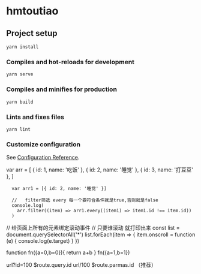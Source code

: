 # hmtoutiao

## Project setup

```
yarn install
```

### Compiles and hot-reloads for development

```
yarn serve
```

### Compiles and minifies for production

```
yarn build
```

### Lints and fixes files

```
yarn lint
```

### Customize configuration

See [Configuration Reference](https://cli.vuejs.org/config/).

var arr = [
{ id: 1, name: '吃饭' },
{ id: 2, name: '睡觉' },
{ id: 3, name: '打豆豆' },
]

      var arr1 = [{ id: 2, name: '睡觉' }]

      //   filter筛选 every 每一个要符合条件就是true,否则就是false
      console.log(
        arr.filter((item) => arr1.every((item1) => item1.id !== item.id))
      )

// 给页面上所有的元素绑定滚动事件
// 只要谁滚动 就打印出来
const list = document.querySelectorAll('\*')
list.forEach(item => {
item.onscroll = function (e) {
console.log(e.target)
}
})

<!-- es6默认值写法 -->

function fn({a=0,b=0}){
return a+b
}
fn({a=1,b=1})


<!-- 路由传参 -->
url?id=100  $route.query.id
url/100     $route.parmas.id （推荐）
